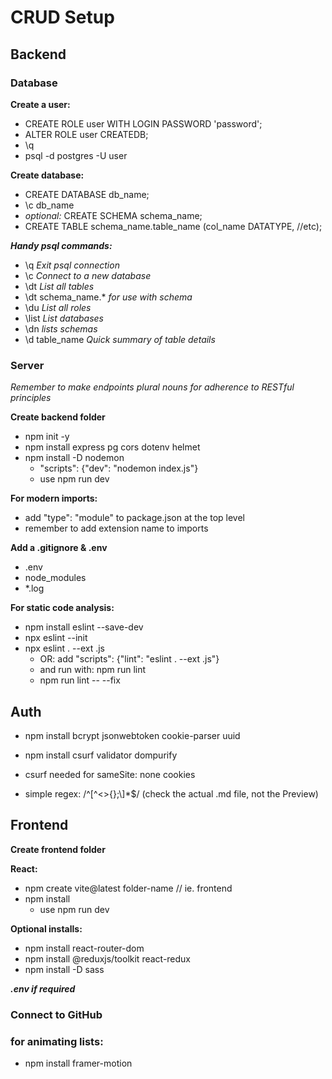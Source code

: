 # CRUD Setup
## Backend
### Database
**Create a user:** 
- CREATE ROLE user WITH LOGIN PASSWORD 'password';
- ALTER ROLE user CREATEDB;
- \q
- psql -d postgres -U user

**Create database:** 
- CREATE DATABASE db_name;
- \c db_name
- *optional:* CREATE SCHEMA schema_name;
- CREATE TABLE schema_name.table_name (col_name DATATYPE, //etc);

***Handy psql commands:***
- \q *Exit psql connection*
- \c *Connect to a new database*
- \dt *List all tables*
- \dt schema_name.* *for use with schema*
- \du *List all roles*
- \list *List databases*
- \dn *lists schemas*
- \d table_name *Quick summary of table details*

### Server

*Remember to make endpoints plural nouns for adherence to RESTful principles*

**Create backend folder**
- npm init -y
- npm install express pg cors dotenv helmet
- npm install -D nodemon
    - "scripts": {"dev": "nodemon index.js"}
    - use npm run dev

**For modern imports:**
- add "type": "module" to package.json at the top level
- remember to add extension name to imports

**Add a .gitignore & .env**
- .env
- node_modules
- *.log

**For static code analysis:**
- npm install eslint --save-dev
- npx eslint --init
- npx eslint . --ext .js
    - OR: add "scripts": {"lint": "eslint . --ext .js"}
    - and run with: npm run lint
    - npm run lint -- --fix

## Auth
- npm install bcrypt jsonwebtoken cookie-parser uuid
- npm install csurf validator dompurify
- csurf needed for sameSite: none cookies

- simple regex: /^[^<>{};\\]*$/ (check the actual .md file, not the Preview)

## Frontend 
**Create frontend folder**

**React:**
- npm create vite@latest folder-name // ie. frontend
- npm install
    - use npm run dev

**Optional installs:**
- npm install react-router-dom
- npm install @reduxjs/toolkit react-redux
- npm install -D sass

***.env if required***

### Connect to GitHub

### for animating lists:
- npm install framer-motion
